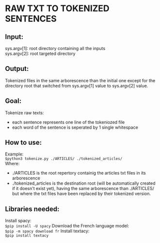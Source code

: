 # RAW TXT TO TOKENIZED SENTENCES 
## Input: 
sys.argv[1]: root directory containing all the inputs    
sys.argv[2]: root targeted directory     
## Output: 
Tokenized files in the same arborescence than the initial one except for the directory root that switched from sys.argv[1] value to sys.argv[2] value. 
## Goal: 
Tokenize raw texts:   
* each sentence represents one line of the tokeniozed file  
* each word of the sentence is seperated by 1 single whitespace  
## How to use:  
Example:    
`$python3 tokenize.py ./ARTICLES/ ./tokenized_articles/`  
Where:
* ./ARTICLES is the root repertory containig the articles txt files in its arborescence
* ./tokenized_articles is the destination root (will be automatically created if it doesn't exist yet), having the same arborescence than ./ARTICLES/ but where the txt files have been replaced by their tokenized version.      
## Libraries needed:
Install spacy:   
`$pip install -U spacy`
Download the French language model:   
`$pip -m spacy download fr`
Install textacy:      
`$pip install textacy`
